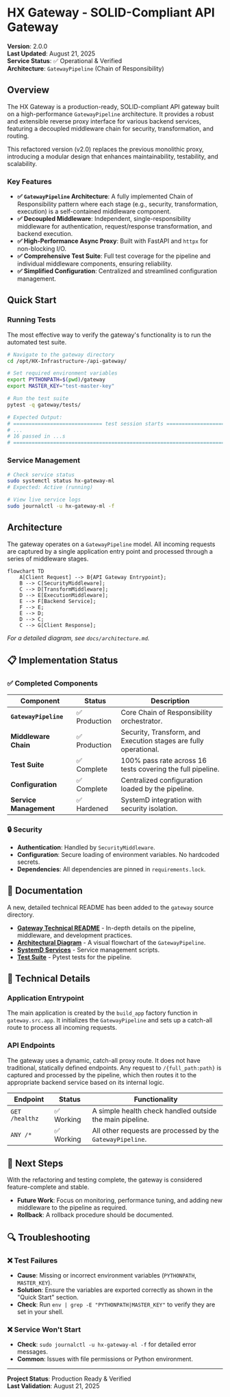 # HX Gateway - SOLID-Compliant API Gateway

**Version**: 2.0.0  
**Last Updated**: August 21, 2025  
**Service Status**: ✅ Operational & Verified  
**Architecture**: `GatewayPipeline` (Chain of Responsibility)

## Overview

The HX Gateway is a production-ready, SOLID-compliant API gateway built on a high-performance `GatewayPipeline` architecture. It provides a robust and extensible reverse proxy interface for various backend services, featuring a decoupled middleware chain for security, transformation, and routing.

This refactored version (v2.0) replaces the previous monolithic proxy, introducing a modular design that enhances maintainability, testability, and scalability.

### Key Features

- **✅ `GatewayPipeline` Architecture**: A fully implemented Chain of Responsibility pattern where each stage (e.g., security, transformation, execution) is a self-contained middleware component.
- **✅ Decoupled Middleware**: Independent, single-responsibility middleware for authentication, request/response transformation, and backend execution.
- **✅ High-Performance Async Proxy**: Built with FastAPI and `httpx` for non-blocking I/O.
- **✅ Comprehensive Test Suite**: Full test coverage for the pipeline and individual middleware components, ensuring reliability.
- **✅ Simplified Configuration**: Centralized and streamlined configuration management.

## Quick Start

### Running Tests

The most effective way to verify the gateway's functionality is to run the automated test suite.

```bash
# Navigate to the gateway directory
cd /opt/HX-Infrastructure-/api-gateway/

# Set required environment variables
export PYTHONPATH=$(pwd)/gateway
export MASTER_KEY="test-master-key"

# Run the test suite
pytest -q gateway/tests/

# Expected Output:
# ============================= test session starts ==============================
# ...
# 16 passed in ...s
# ================================================================================
```

### Service Management

```bash
# Check service status
sudo systemctl status hx-gateway-ml
# Expected: Active (running)

# View live service logs
sudo journalctl -u hx-gateway-ml -f
```

## Architecture

The gateway operates on a `GatewayPipeline` model. All incoming requests are captured by a single application entry point and processed through a series of middleware stages.

```mermaid
flowchart TD
    A[Client Request] --> B{API Gateway Entrypoint};
    B --> C[SecurityMiddleware];
    C --> D[TransformMiddleware];
    D --> E[ExecutionMiddleware];
    E --> F[Backend Service];
    F --> E;
    E --> D;
    D --> C;
    C --> G[Client Response];
```
*For a detailed diagram, see `docs/architecture.md`.*

## 📋 Implementation Status

### ✅ Completed Components

| Component | Status | Description |
|-----------|---------|-------------|
| **`GatewayPipeline`** | ✅ Production | Core Chain of Responsibility orchestrator. |
| **Middleware Chain** | ✅ Production | Security, Transform, and Execution stages are fully operational. |
| **Test Suite** | ✅ Complete | 100% pass rate across 16 tests covering the full pipeline. |
| **Configuration** | ✅ Complete | Centralized configuration loaded by the pipeline. |
| **Service Management** | ✅ Hardened | SystemD integration with security isolation. |

### 🔒 Security

- **Authentication**: Handled by `SecurityMiddleware`.
- **Configuration**: Secure loading of environment variables. No hardcoded secrets.
- **Dependencies**: All dependencies are pinned in `requirements.lock`.

## 📖 Documentation

A new, detailed technical README has been added to the `gateway` source directory.

- **[Gateway Technical README](./gateway/README.md)** - In-depth details on the pipeline, middleware, and development practices.
- **[Architectural Diagram](./docs/architecture.md)** - A visual flowchart of the `GatewayPipeline`.
- **[SystemD Services](./scripts/service/)** - Service management scripts.
- **[Test Suite](./gateway/tests/)** - Pytest tests for the pipeline.

## 🔧 Technical Details

### Application Entrypoint

The main application is created by the `build_app` factory function in `gateway.src.app`. It initializes the `GatewayPipeline` and sets up a catch-all route to process all incoming requests.

### API Endpoints

The gateway uses a dynamic, catch-all proxy route. It does not have traditional, statically defined endpoints. Any request to `/{full_path:path}` is captured and processed by the pipeline, which then routes it to the appropriate backend service based on its internal logic.

| Endpoint | Status | Functionality |
|----------|--------|---------------|
| `GET /healthz` | ✅ Working | A simple health check handled outside the main pipeline. |
| `ANY /*` | ✅ Working | All other requests are processed by the `GatewayPipeline`. |

## 🎯 Next Steps

With the refactoring and testing complete, the gateway is considered feature-complete and stable.

- **Future Work**: Focus on monitoring, performance tuning, and adding new middleware to the pipeline as required.
- **Rollback**: A rollback procedure should be documented.

## 🔍 Troubleshooting

### ❌ Test Failures
- **Cause**: Missing or incorrect environment variables (`PYTHONPATH`, `MASTER_KEY`).
- **Solution**: Ensure the variables are exported correctly as shown in the "Quick Start" section.
- **Check**: Run `env | grep -E "PYTHONPATH|MASTER_KEY"` to verify they are set in your shell.

### ❌ Service Won't Start
- **Check**: `sudo journalctl -u hx-gateway-ml -f` for detailed error messages.
- **Common**: Issues with file permissions or Python environment.

---

**Project Status**: Production Ready & Verified  
**Last Validation**: August 21, 2025
